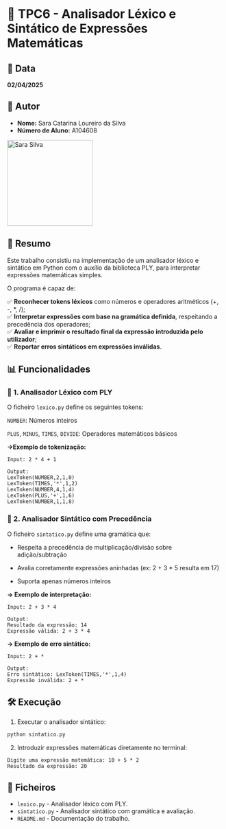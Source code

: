 # 📌 TPC6 - Analisador Léxico e Sintático de Expressões Matemáticas

## 📅 Data
**02/04/2025**

## 👤 Autor
- **Nome:** Sara Catarina Loureiro da Silva  
- **Número de Aluno:** A104608  
<img src="../sarasilva.jpg" alt="Sara Silva" width="200" />

## 📖 Resumo

Este trabalho consistiu na implementação de um analisador léxico e sintático em Python com o auxílio da biblioteca PLY, para interpretar expressões matemáticas simples.

O programa é capaz de:

✅ **Reconhecer tokens léxicos** como números e operadores aritméticos (+, -, *, /);  
✅ **Interpretar expressões com base na gramática definida**, respeitando a precedência dos operadores;  
✅ **Avaliar e imprimir o resultado final da expressão introduzida pelo utilizador**;   
✅ **Reportar erros sintáticos em expressões inválidas**.

## 📊 Funcionalidades

### 📌 1. Analisador Léxico com PLY
O ficheiro `lexico.py` define os seguintes tokens:

`NUMBER`: Números inteiros

`PLUS`, `MINUS`, `TIMES`, `DIVIDE`: Operadores matemáticos básicos

**->Exemplo de tokenização:**

``` plaintext
Input: 2 * 4 + 1

Output:
LexToken(NUMBER,2,1,0)
LexToken(TIMES,'*',1,2)
LexToken(NUMBER,4,1,4)
LexToken(PLUS,'+',1,6)
LexToken(NUMBER,1,1,8)
```

### 📌 2. Analisador Sintático com Precedência

O ficheiro `sintatico.py` define uma gramática que:

- Respeita a precedência de multiplicação/divisão sobre adição/subtração

- Avalia corretamente expressões aninhadas (ex: 2 + 3 * 5 resulta em 17)

- Suporta apenas números inteiros

**-> Exemplo de interpretação:**

``` plaintext
Input: 2 + 3 * 4

Output:
Resultado da expressão: 14
Expressão válida: 2 + 3 * 4
```

**-> Exemplo de erro sintático:**

``` plaintext
Input: 2 + *

Output:
Erro sintático: LexToken(TIMES,'*',1,4)
Expressão inválida: 2 + *
```

## 🛠️ Execução
1. Executar o analisador sintático:

``` bash
python sintatico.py
```

2. Introduzir expressões matemáticas diretamente no terminal:

``` plaintext
Digite uma expressão matemática: 10 + 5 * 2
Resultado da expressão: 20
```

## 📎 Ficheiros
- `lexico.py` - Analisador léxico com PLY.
- `sintatico.py` - Analisador sintático com gramática e avaliação.
- `README.md` - Documentação do trabalho.
